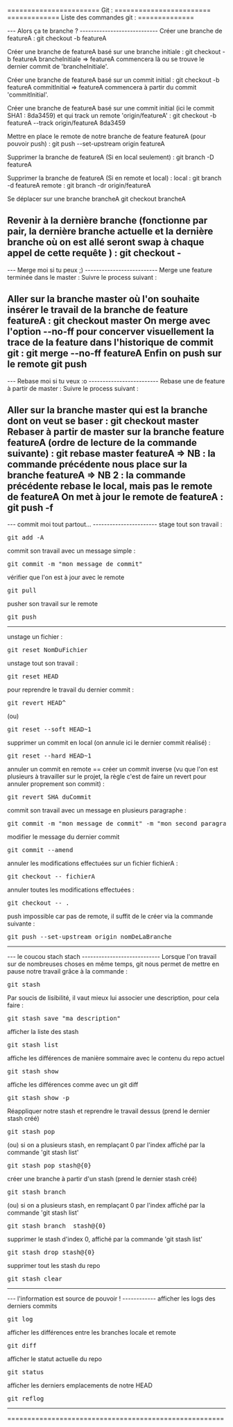 ======================= Git : ========================
============= Liste des commandes git : ==============

--- Alors ça te branche ? ----------------------------
Créer une branche de featureA :
git checkout -b featureA

Créer une branche de featureA basé sur une branche initiale :
git checkout -b featureA brancheInitiale
=> featureA commencera là ou se trouve le dernier commit de 'brancheInitiale'.

Créer une branche de featureA basé sur un commit initial :
git checkout -b featureA commitInitial
=> featureA commencera à partir du commit 'commitInitial'.

Créer une branche de featureA basé sur une commit initial (ici le commit SHA1 : 8da3459) et qui track un remote 'origin/featureA' :
git checkout -b featureA --track origin/featureA 8da3459

Mettre en place le remote de notre branche de feature featureA (pour pouvoir push) :
git push --set-upstream origin featureA

Supprimer la branche de featureA (Si en local seulement) :
git branch -D featureA

Supprimer la branche de featureA (Si en remote et local) :
local :
git branch -d featureA
remote :
git branch -dr origin/featureA

Se déplacer sur une branche brancheA
git checkout brancheA

Revenir à la dernière branche (fonctionne par pair, la dernière branche 
actuelle et la dernière branche où on est allé seront swap à chaque 
appel de cette requête ) :
git checkout -
------------------------------------------------------

--- Merge moi si tu peux ;) --------------------------
Merge une feature terminée dans le master :
Suivre le process suivant :

Aller sur la branche master où l'on souhaite insérer le travail de la branche de feature featureA :
git checkout master
On merge avec l'option --no-ff pour concerver visuellement la trace de la feature dans l'historique de commit git :
git merge --no-ff featureA
Enfin on push sur le remote
git push
------------------------------------------------------

--- Rebase moi si tu veux :o -------------------------
Rebase une de feature à partir de master :
Suivre le process suivant :

Aller sur la branche master qui est la branche dont on veut se baser :
git checkout master
Rebaser à partir de master sur la branche feature featureA (ordre de lecture de la commande suivante) :
git rebase master featureA
=> NB : la commande précédente nous place sur la branche featureA
=> NB 2 : la commande précédente rebase le local, mais pas le remote de featureA
On met à jour le remote de featureA :
git push -f
------------------------------------------------------

--- commit moi tout partout... -----------------------
stage tout son travail :
<pre>git add -A</pre>
commit son travail avec un message simple :
<pre>git commit -m "mon message de commit"</pre>
vérifier que l'on est à jour avec le remote
<pre>git pull</pre>
pusher son travail sur le remote
<pre>git push</pre>

---                                                ---

unstage un fichier :
<pre>git reset NomDuFichier</pre>
unstage tout son travail :
<pre>git reset HEAD</pre>
pour reprendre le travail du dernier commit :
<pre>git revert HEAD^</pre>
(ou)
<pre>git reset --soft HEAD~1</pre>
supprimer un commit en local (on annule ici le dernier commit réalisé) :
<pre>git reset --hard HEAD~1</pre>
annuler un commit en remote == créer un commit inverse (vu que l'on est plusieurs à travailler sur le projet, la règle c'est de faire un revert pour annuler proprement son commit) :
<pre>git revert SHA_duCommit</pre>
commit son travail avec un message en plusieurs paragraphe :
<pre>git commit -m "mon message de commit" -m "mon second paragraphe de commit"</pre>
modifier le message du dernier commit
<pre>git commit --amend</pre>
annuler les modifications effectuées sur un fichier fichierA :
<pre>git checkout -- fichierA</pre>
annuler toutes les modifications effectuées :
<pre>git checkout -- .</pre>
push impossible car pas de remote, il suffit de le créer via la commande suivante :
<pre>git push --set-upstream origin nomDeLaBranche</pre>
------------------------------------------------------

--- le coucou stach stach ----------------------------
Lorsque l'on travail sur de nombreuses choses en même temps, git nous permet de mettre en pause notre travail grâce à la commande :
<pre>git stash</pre>
Par soucis de lisibilité, il vaut mieux lui associer une description, pour cela faire :
<pre>git stash save "ma description"</pre>
afficher la liste des stash
<pre>git stash list</pre>
affiche les différences de manière sommaire avec le contenu du repo actuel
<pre>git stash show</pre>
affiche les différences comme avec un git diff
<pre>git stash show -p</pre>
Réappliquer notre stash et reprendre le travail dessus (prend le dernier stash créé)
<pre>git stash pop</pre>
(ou) si on a plusieurs stash, en remplaçant 0 par l'index affiché par la commande 'git stash list'
<pre>git stash pop stash@{0}</pre>
créer une branche à partir d'un stash (prend le dernier stash créé)
<pre>git stash branch</pre>
(ou) si on a plusieurs stash, en remplaçant 0 par l'index affiché par la commande 'git stash list'
<pre>git stash branch <name> stash@{0}</pre>
supprimer le stash d'index 0, affiché par la commande 'git stash list'
<pre>git stash drop stash@{0}</pre>
supprimer tout les stash du repo
<pre>git stash clear</pre>
------------------------------------------------------

--- l'information est source de pouvoir ! ------------
afficher les logs des derniers commits
<pre>git log</pre>
afficher les différences entre les branches locale et remote
<pre>git diff</pre>
afficher le statut actuelle du repo
<pre>git status</pre>
afficher les derniers emplacements de notre HEAD
<pre>git reflog</pre>
------------------------------------------------------
======================================================
